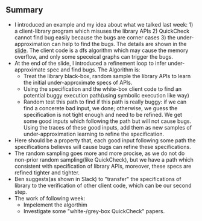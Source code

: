 ## Summary

+ I introduced an example and my idea about what we talked last week: 1) a client-library program which misuses the library APIs 2) QuickCheck cannot find bug easily because the bugs are corner cases 3) the under-approximation can help to find the bugs. The details are shown in the [slide](Incorrectness&QuickCheck.pdf). The client code is a dfs algorithm which may cause the memory overflow, and only some speceical graphs can trigger the bugs.
+ At the end of the slide, I introduced a refinement loop to infer under-approximate spec and find bugs. The Algorithm is:
    - Treat the library black-box, random sample the library APIs to learn the initial under-approximate specs of APIs.
    - Using the specification and the white-box client code to find an potential buggy execution path(using symbolic execution like way)
    - Random test this path to find if this path is really buggy: if we can find a concerete bad input, we done; otherwise, we guess the specification is not tight enough and need to be refined. We get some good inputs which following the path but will not cause bugs. Using the traces of these good inputs, add them as new samples of under-approximation learning to refine the specification.
+ Here should be a property that, each good input following some path the specifications believes will cause bugs can refine these specifications.
+ The random sampling goes more and more procise, as we do not do non-prior random sampling(like QuickCheck), but we have a path which consistent with specification of library APIs, moreover, these specs are refined tighter and tighter.
+ Ben suggests(as shown in Slack) to "transfer" the specifications of library to the verification of other client code, which can be our second step.
+ The work of following week:
    - Impelement the algorthim
    - Investigate some "white-/grey-box QuickCheck" papers.
